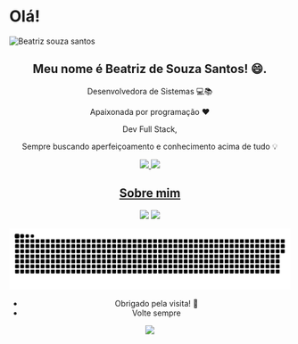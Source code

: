 # Olá!
![Beatriz souza santos](https://user-images.githubusercontent.com/80977502/113771812-421b2e00-96fa-11eb-9662-476a2cc6e7ed.png)
<center>
<table>

## Meu nome é Beatriz de Souza Santos! 😄.

Desenvolvedora de Sistemas 💻📚

Apaixonada por programação ♥️ 

Dev Full Stack, 

Sempre buscando aperfeiçoamento e conhecimento acima de tudo 💡
<div>
  <a href="https://github.com/BeatrizSouzaSantos">
  <img height="180em" src="https://github-readme-stats.vercel.app/api?username=rafaballerini&show_icons=true&theme=dracula&include_all_commits=true&count_private=true"/>
  <img height="180em" src="https://github-readme-stats.vercel.app/api/top-langs/?username=BeatrizSouzaSantos&layout=compact&langs_count=7&theme=dracula"/>
</div>

## Sobre mim

<div> 
<a href="https://instagram.com/ssouzab_" target="_blank"><img src="https://img.shields.io/badge/-Instagram-%23E4405F?style=for-the-badge&logo=instagram&logoColor=white" target="_blank"></a>
<a href="https://www.linkedin.com/in/beatriz-souza-santos/" target="_blank"><img src="https://img.shields.io/badge/-LinkedIn-%230077B5?style=for-the-badge&logo=linkedin&logoColor=white" target="_blank"></a> 

  ![Snake animation](https://github.com/BeatrizSouzaSantos/BeatrizSouzaSantos/blob/output/github-contribution-grid-snake.svg)
     
</div>

- Obrigado pela visita! 🙋
- Volte sempre 

![](https://komarev.com/ghpvc/?username=BeatrizSouzaSantos&color=ff69b4)
